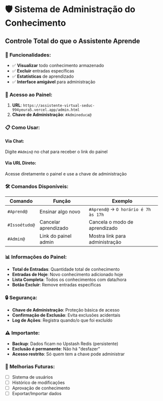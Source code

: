 # 🛡️ Sistema de Administração do Conhecimento

## Controle Total do que o Assistente Aprende

### 🎯 **Funcionalidades:**

- ✅ **Visualizar** todo conhecimento armazenado
- ✅ **Excluir** entradas específicas
- ✅ **Estatísticas** de aprendizado
- ✅ **Interface amigável** para administração

### 🔐 **Acesso ao Painel:**

1. **URL**: `https://assistente-virtual-seduc-994yeura5.vercel.app/admin.html`
2. **Chave de Administração**: `#Admineduca@`

### 📋 **Como Usar:**

#### **Via Chat:**
Digite `#Admin@` no chat para receber o link do painel

#### **Via URL Direto:**
Acesse diretamente o painel e use a chave de administração

### 🛠️ **Comandos Disponíveis:**

| Comando | Função | Exemplo |
|---------|---------|---------|
| `#Aprend@` | Ensinar algo novo | `#Aprend@` → `O horário é 7h às 17h` |
| `#Issoétudo@` | Cancelar aprendizado | Cancela o modo de aprendizado |
| `#Admin@` | Link do painel admin | Mostra link para administração |

### 📊 **Informações do Painel:**

- **Total de Entradas**: Quantidade total de conhecimento
- **Entradas de Hoje**: Novo conhecimento adicionado hoje
- **Lista Completa**: Todos os conhecimentos com data/hora
- **Botão Excluir**: Remove entradas específicas

### 🔒 **Segurança:**

- **Chave de Administração**: Proteção básica de acesso
- **Confirmação de Exclusão**: Evita exclusões acidentais
- **Log de Ações**: Registra quando/o que foi excluído

### ⚠️ **Importante:**

- **Backup**: Dados ficam no Upstash Redis (persistente)
- **Exclusão é permanente**: Não há "desfazer"
- **Acesso restrito**: Só quem tem a chave pode administrar

### 🚀 **Melhorias Futuras:**

- [ ] Sistema de usuários
- [ ] Histórico de modificações
- [ ] Aprovação de conhecimento
- [ ] Exportar/Importar dados
